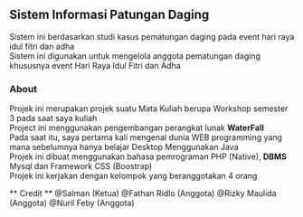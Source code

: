 ## Sistem Informasi Patungan Daging

Sistem ini berdasarkan studi kasus pematungan daging pada event hari raya idul fitri dan adha <br>
Sistem ini digunakan untuk mengelola anggota pematungan daging khususnya event Hari Raya Idul Fitri dan Adha <br>

### About
Projek ini merupakan projek suatu Mata Kuliah berupa Workshop semester 3 pada saat saya kuliah <br> 
Project ini menggunakan pengembangan perangkat lunak __WaterFall__ <br>
Pada saat itu, saya pertama kali mengenal dunia WEB programming yang mana sebelumnya hanya belajar Desktop Menggunakan Java <br>
Projek ini dibuat menggunakan bahasa pemrograman PHP (Native), __DBMS__ Mysql dan Framework CSS (Boostrap) <br>
Projek ini kerjakan dengan kelompok yang beranggotakan 4 orang <br>

** Credit **
@Salman (Ketua)
@Fathan Ridlo (Anggota)
@Rizky Maulida (Anggota)
@Nuril Feby (Anggota)
